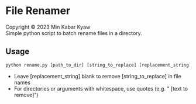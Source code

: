 # File Renamer
Copyright © 2023 Min Kabar Kyaw  
Simple python script to batch rename files in a directory.

## Usage
```python
python rename.py [path_to_dir] [string_to_replace] [replacement_string]
```
- Leave [replacement_string] blank to remove [string_to_replace] in file names
- For directories or arguments with whitespace, use quotes (e.g. " [text to remove]")
